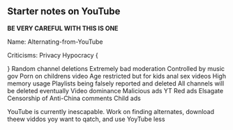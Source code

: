 ## Starter notes on YouTube

**BE VERY CAREFUL WITH THIS IS ONE**

Name: Alternating-from-YouTube

Criticisms:
Privacy
Hypocracy {


}
Random channel deletions
Extremely bad moderation
Controlled by music gov
Porn on childrens video
Age restricted but for kids anal sex videos
High memory usage
Playlists being falsely reported and deleted
All channels will be deleted eventually
Video dominance
Malicious ads
YT Red ads
Elsagate
Censorship of Anti-China comments
Child ads

YouTube is currently inescapable. Work on finding alternates, download theew viddos yoy want to qatch, and use YoyTube less
